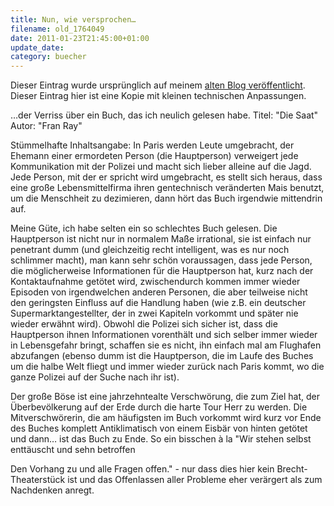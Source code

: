 ```yaml
---
title: Nun, wie versprochen…
filename: old_1764049
date: 2011-01-23T21:45:00+01:00
update_date:
category: buecher
---
```

Dieser Eintrag wurde ursprünglich auf meinem [alten Blog veröffentlicht](https://stu.blogger.de/stories/1764049/). Dieser Eintrag hier ist eine Kopie mit kleinen technischen Anpassungen.

…der Verriss über ein Buch, das ich neulich gelesen habe.
Titel: "Die Saat"
Autor: "Fran Ray"

Stümmelhafte Inhaltsangabe: In Paris werden Leute umgebracht, der Ehemann einer ermordeten Person (die Hauptperson) verweigert jede Kommunikation mit der Polizei und macht sich lieber alleine auf die Jagd. Jede Person, mit der er spricht wird umgebracht, es stellt sich heraus, dass eine große Lebensmittelfirma ihren gentechnisch veränderten Mais benutzt, um die Menschheit zu dezimieren, dann hört das Buch irgendwie mittendrin auf.

Meine Güte, ich habe selten ein so schlechtes Buch gelesen. Die Hauptperson ist nicht nur in normalem Maße irrational, sie ist einfach nur penetrant dumm (und gleichzeitig recht intelligent, was es nur noch schlimmer macht), man kann sehr schön voraussagen, dass jede Person, die möglicherweise Informationen für die Hauptperson hat, kurz nach der Kontaktaufnahme getötet wird, zwischendurch kommen immer wieder Episoden von irgendwelchen anderen Personen, die aber teilweise nicht den geringsten Einfluss auf die Handlung haben (wie z.B. ein deutscher Supermarktangestellter, der in zwei Kapiteln vorkommt und später nie wieder erwähnt wird). Obwohl die Polizei sich sicher ist, dass die Hauptperson ihnen Informationen vorenthält und sich selber immer wieder in Lebensgefahr bringt, schaffen sie es nicht, ihn einfach mal am Flughafen abzufangen (ebenso dumm ist die Hauptperson, die im Laufe des Buches um die halbe Welt fliegt und immer wieder zurück nach Paris kommt, wo die ganze Polizei auf der Suche nach ihr ist).

Der große Böse ist eine jahrzehntealte Verschwörung, die zum Ziel hat, der Überbevölkerung auf der Erde durch die harte Tour Herr zu werden. Die Mitverschwörerin, die am häufigsten im Buch vorkommt wird kurz vor Ende des Buches komplett Antiklimatisch von einem Eisbär von hinten getötet und dann… ist das Buch zu Ende. So ein bisschen &agrave; la "Wir stehen selbst enttäuscht und sehn betroffen

Den Vorhang zu und alle Fragen offen." - nur dass dies hier kein Brecht-Theaterstück ist und das Offenlassen aller Probleme eher verärgert als zum Nachdenken anregt.
